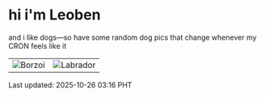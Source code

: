 # hi i'm Leoben

and i like dogs—so have some random dog pics that change whenever my CRON feels like it

|  |  |
|--------|----------|
| ![Borzoi](https://random-dog-vercel.vercel.app/api/random-borzoi?v=1761419794) | ![Labrador](https://random-dog-vercel.vercel.app/api/random-labrador?v=1761419794) |

Last updated: 2025-10-26 03:16 PHT
